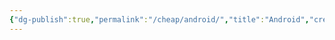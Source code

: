 ```yaml
---
{"dg-publish":true,"permalink":"/cheap/android/","title":"Android","created":"","updated":""}
---
```


